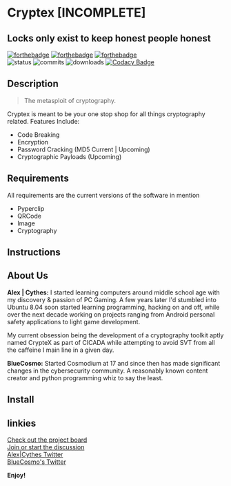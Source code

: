 # Cryptex [INCOMPLETE]
## Locks only exist to keep honest people honest 

[![forthebadge](https://forthebadge.com/images/badges/made-with-python.svg)](https://forthebadge.com) [![forthebadge](https://forthebadge.com/images/badges/built-with-love.svg)](https://forthebadge.com)  [![forthebadge](https://forthebadge.com/images/badges/powered-by-black-magic.svg)](https://forthebadge.com)  
![status](https://img.shields.io/pypi/status/st?logo=git&style=plastic)
![commits](https://img.shields.io/github/last-commit/CythesOut/Cryptex?logo=github)
![downloads](https://img.shields.io/github/downloads/CythesOut/Cryptex/total) [![Codacy Badge](https://app.codacy.com/project/badge/Grade/9666bf9839f94e47b28c786b426fa5e4)](https://www.codacy.com/gh/AlexKollar/Cryptex/dashboard?utm_source=github.com&amp;utm_medium=referral&amp;utm_content=AlexKollar/Cryptex&amp;utm_campaign=Badge_Grade)

## Description
> The metasploit of cryptography.  

Cryptex is meant to be your one stop shop for all things cryptography related.
Features Include: 
- Code Breaking
- Encryption
- Password Cracking (MD5 Current | Upcoming)
- Cryptographic Payloads (Upcoming)

## Requirements
All requirements are the current versions of the software in mention
- Pyperclip
- QRCode
- Image
- Cryptography

## Instructions

## About Us
**Alex | Cythes:**
I started learning computers around middle school age with my discovery & passion of PC Gaming.  A few years later I'd stumbled into Ubuntu 8.04 soon started learning programming, hacking on and off, while over the next decade working on projects ranging from Android personal safety applications to light game development.

My current obsession being the development of a cryptography toolkit aptly named CrypteX as part of CICADA while attempting to avoid SVT from all the caffeine I main line in a given day.

**BlueCosmo:**
Started Cosmodium at 17 and since then has made significant changes in the cybersecurity community.  A reasonably known content creator and python programming whiz to say the least.

## Install ##
   
## linkies ##
  [Check out the project board](https://github.com/CythesOut/Cryptex/projects/)  
  [Join or start the discussion](https://github.com/CythesOut/Cryptex/discussions)  
  [Alex|Cythes Twitter](https://twitter.com/CythesOut)  
  [BlueCosmo's Twitter](https://twitter.com/CosmodiumCS)

**Enjoy!**
